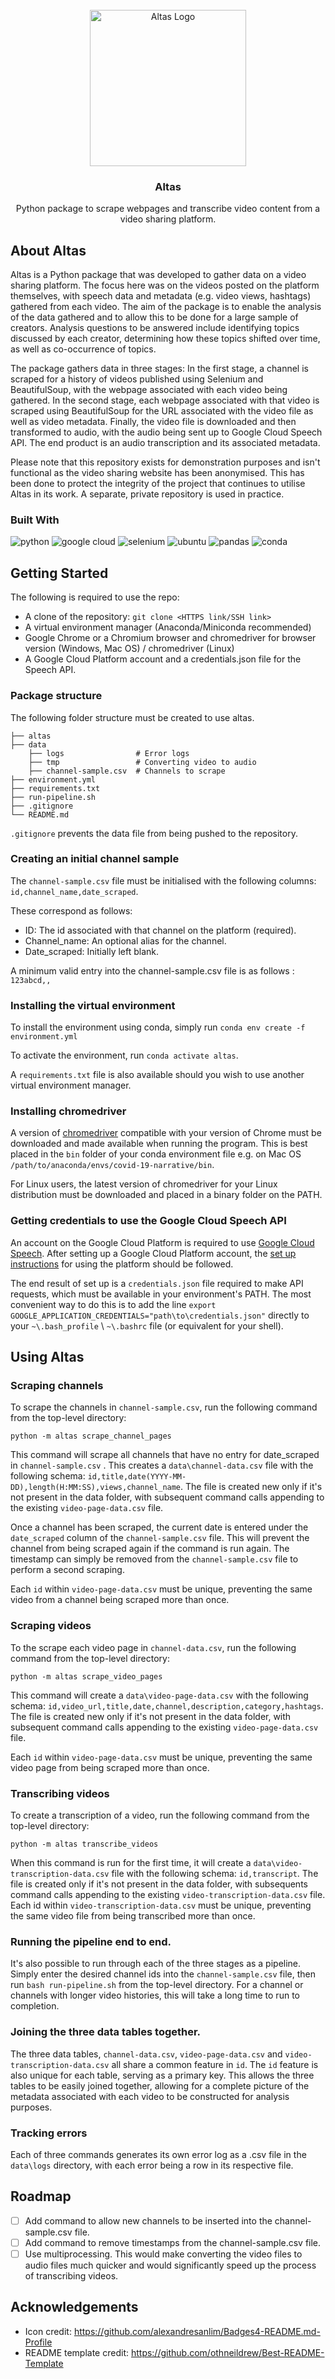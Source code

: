 <!-- PROJECT LOGO -->
<br />
<div align="center">
  <a href="https://github.com/jackmulligan-ire/altas">
    <img src="readme-images/altas-logo.png" alt="Altas Logo" height=250 width=250>
  </a>

<h3 align="center">Altas</h3>

  <p align="center">
    Python package to scrape webpages and transcribe video content from a video sharing platform.
  </p>
</div>

## **About Altas**

Altas is a Python package that was developed to gather data on a video sharing platform. The focus here was on the videos posted on the platform themselves, with speech data and metadata (e.g. video views, hashtags) gathered from each video. The aim of the package is to enable the analysis of the data gathered and to allow this to be done for a large sample of creators. Analysis questions to be answered include identifying topics discussed by each creator, determining how these topics shifted over time, as well as co-occurrence of topics.

The package gathers data in three stages: In the first stage, a channel is scraped for a history of videos published using Selenium and BeautifulSoup, with the webpage associated with each video being gathered. In the second stage, each webpage associated with that video is scraped using BeautifulSoup for the URL associated with the video file as well as video metadata. Finally, the video file is downloaded and then transformed to audio, with the audio being sent up to Google Cloud Speech API. The end product is an audio transcription and its associated metadata.

Please note that this repository exists for demonstration purposes and isn't functional as the video sharing website has been anonymised. This has been done to protect the integrity of the project that continues to utilise Altas in its work. A separate, private repository is used in practice.

### Built With

![python](https://img.shields.io/badge/Python-FFD43B?style=for-the-badge&logo=python&logoColor=blue)
![google cloud](https://img.shields.io/badge/Google_Cloud-4285F4?style=for-the-badge&logo=google-cloud&logoColor=white)
![selenium](https://img.shields.io/badge/Selenium-43B02A?style=for-the-badge&logo=Selenium&logoColor=white)
![ubuntu](https://img.shields.io/badge/Ubuntu-E95420?style=for-the-badge&logo=ubuntu&logoColor=white)
![pandas](https://img.shields.io/badge/Pandas-2C2D72?style=for-the-badge&logo=pandas&logoColor=white)
![conda](https://img.shields.io/badge/conda-342B029.svg?&style=for-the-badge&logo=anaconda&logoColor=white)

## Getting Started

The following is required to use the repo:

- A clone of the repository: `git clone <HTTPS link/SSH link>`
- A virtual environment manager (Anaconda/Miniconda recommended)
- Google Chrome or a Chromium browser and chromedriver for browser version (Windows, Mac OS) / chromedriver (Linux)
- A Google Cloud Platform account and a credentials.json file for the Speech API.

### Package structure

The following folder structure must be created to use altas.

```
├── altas
├── data
    ├── logs                # Error logs
    ├── tmp                 # Converting video to audio
    ├── channel-sample.csv  # Channels to scrape
├── environment.yml
├── requirements.txt
├── run-pipeline.sh
├── .gitignore
└── README.md
```

`.gitignore` prevents the data file from being pushed to the repository.

### Creating an initial channel sample

The `channel-sample.csv` file must be initialised with the following columns: `id,channel_name,date_scraped`.

These correspond as follows:

- ID: The id associated with that channel on the platform (required).
- Channel_name: An optional alias for the channel.
- Date_scraped: Initially left blank.

A minimum valid entry into the channel-sample.csv file is as follows : `123abcd,,`

### Installing the virtual environment

To install the environment using conda, simply run `conda env create -f environment.yml`

To activate the environment, run `conda activate altas`.

A `requirements.txt` file is also available should you wish to use another virtual environment manager.

### Installing chromedriver

A version of [chromedriver](https://chromedriver.chromium.org/downloads) compatible with your version of Chrome must be downloaded and made available when running the program. This is best placed in the `bin` folder of your conda environment file e.g. on Mac OS `/path/to/anaconda/envs/covid-19-narrative/bin`.

For Linux users, the latest version of chromedriver for your Linux distribution must be downloaded and placed in a binary folder on the PATH.

### Getting credentials to use the Google Cloud Speech API

An account on the Google Cloud Platform is required to use [Google Cloud Speech](https://cloud.google.com/speech-to-text/). After setting up a Google Cloud Platform account, the [set up instructions](https://cloud.google.com/speech-to-text/docs/before-you-begin) for using the platform should be followed.

The end result of set up is a `credentials.json` file required to make API requests, which must be available in your environment's PATH. The most convenient way to do this is to add the line `export GOOGLE_APPLICATION_CREDENTIALS="path\to\credentials.json"` directly to your `~\.bash_profile` \ `~\.bashrc` file (or equivalent for your shell).

## Using Altas

### Scraping channels

To scrape the channels in `channel-sample.csv`, run the following command from the top-level directory:

`python -m altas scrape_channel_pages`

This command will scrape all channels that have no entry for date_scraped in `channel-sample.csv` . This creates a `data\channel-data.csv` file with the following schema: `id,title,date(YYYY-MM-DD),length(H:MM:SS),views,channel_name`. The file is created new only if it's not present in the data folder, with subsequent command calls appending to the existing `video-page-data.csv` file.

Once a channel has been scraped, the current date is entered under the `date_scraped` column of the `channel-sample.csv` file. This will prevent the channel from being scraped again if the command is run again. The timestamp can simply be removed from the `channel-sample.csv` file to perform a second scraping.

Each `id` within `video-page-data.csv` must be unique, preventing the same video from a channel being scraped more than once.

### Scraping videos

To the scrape each video page in `channel-data.csv`, run the following command from the top-level directory:

`python -m altas scrape_video_pages`

This command will create a `data\video-page-data.csv` with the following schema: `id,video_url,title,date,channel,description,category,hashtags`. The file is created new only if it's not present in the data folder, with subsequent command calls appending to the existing `video-page-data.csv` file.

Each `id` within `video-page-data.csv` must be unique, preventing the same video page from being scraped more than once.

### Transcribing videos

To create a transcription of a video, run the following command from the top-level directory:

`python -m altas transcribe_videos`

When this command is run for the first time, it will create a `data\video-transcription-data.csv` file with the following schema: `id,transcript`. The file is created only if it's not present in the data folder, with subsequents command calls appending to the existing `video-transcription-data.csv` file. Each id within `video-transcription-data.csv` must be unique, preventing the same video file from being transcribed more than once.

### Running the pipeline end to end.

It's also possible to run through each of the three stages as a pipeline. Simply enter the desired channel ids into the `channel-sample.csv` file, then run `bash run-pipeline.sh` from the top-level directory. For a channel or channels with longer video histories, this will take a long time to run to completion.

### Joining the three data tables together.

The three data tables, `channel-data.csv`, `video-page-data.csv` and `video-transcription-data.csv` all share a common feature in `id`. The `id` feature is also unique for each table, serving as a primary key. This allows the three tables to be easily joined together, allowing for a complete picture of the metadata associated with each video to be constructed for analysis purposes.

### Tracking errors

Each of three commands generates its own error log as a .csv file in the `data\logs` directory, with each error being a row in its respective file.

## Roadmap

- [ ] Add command to allow new channels to be inserted into the channel-sample.csv file.
- [ ] Add command to remove timestamps from the channel-sample.csv file.
- [ ] Use multiprocessing. This would make converting the video files to audio files much quicker and would significantly speed up the process of transcribing videos.

## Acknowledgements

- Icon credit: https://github.com/alexandresanlim/Badges4-README.md-Profile
- README template credit: https://github.com/othneildrew/Best-README-Template
